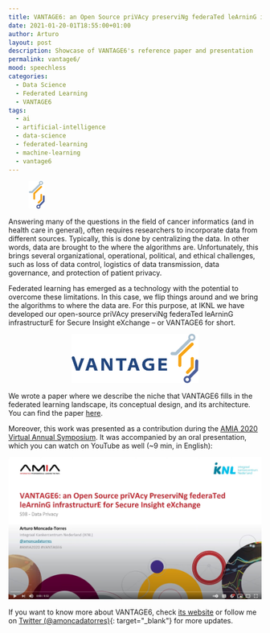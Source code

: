```yaml
---
title: VANTAGE6: an Open Source priVAcy preserviNg federaTed leArninG infrastructurE for Secure Insight Exchange
date: 2021-01-20-01T18:55:00+01:00
author: Arturo
layout: post
description: Showcase of VANTAGE6's reference paper and presentation
permalink: vantage6/
mood: speechless
categories:
  - Data Science
  - Federated Learning
  - VANTAGE6
tags:
  - ai
  - artificial-intelligence
  - data-science
  - federated-learning
  - machine-learning
  - vantage6
---
```


<figure class="alignleft">
	<img width="32" src="../multimedia/icons/vantage6.png"/>
</figure>

Answering many of the questions in the field of cancer informatics (and in health care in general), often requires researchers to incorporate data from different sources. Typically, this is done by centralizing the data. In other words, data are brought to the where the algorithms are. Unfortunately, this brings several organizational, operational, political, and ethical challenges, such as loss of data control, logistics of data transmission, data governance, and protection of patient privacy.

Federated learning has emerged as a technology with the potential to overcome these limitations. In this case, we flip things around and we bring the algorithms to where the data are. For this purpose, at IKNL we have developed our open-source priVAcy preserviNg federaTed leArninG infrastructurE for Secure Insight eXchange – or VANTAGE6 for short.

<p align="center">
  <img width="50%" src="../multimedia/images/vantage6.png">
</p>


<!--more-->

We wrote a paper where we describe the niche that VANTAGE6 fills in the federated learning landscape, its conceptual design, and its architecture. You can find the paper [here](https://vantage6.ai/documents/7/moncada-torres2020vantage6_57GU4Gt.pdf).

Moreover, this work was presented as a contribution during the [AMIA 2020 Virtual Annual Symposium](https://www.amia.org/amia2020). It was accompanied by an oral presentation, which you can watch on YouTube as well (~9 min, in English):

[![vantage6](../multimedia/images/vantage6_thumbnail.jpg)](https://www.youtube.com/watch?v=HVHvlkAeuD0)

If you want to know more about VANTAGE6, check [its website](https://vantage6.ai/) or follow me on [Twitter (@amoncadatorres)](http://www.twitter.com/amoncadatorres){: target="_blank"} for more updates.
